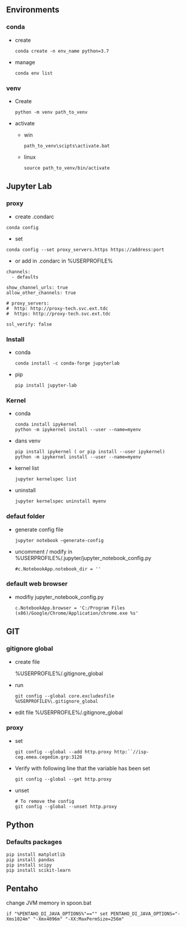 ## Environments

### conda

  - create

    ```
    conda create -n env_name python=3.7
    ```

- manage

  ```
  conda env list
  ```

### venv

- Create

  ```
  python -m venv path_to_venv
  ```

- activate

  - win

    ```
    path_to_venv\scipts\activate.bat
    ```

  - linux

    ```
    source path_to_venv/bin/activate
    ```



## Jupyter Lab

### proxy

- create .condarc

```
conda config
```

- set

```
conda config --set proxy_servers.https https://address:port
```

- or add in .condarc in %USERPROFILE%

```
channels:
  - defaults

show_channel_urls: true
allow_other_channels: true

# proxy_servers:
#  http: http://proxy-tech.svc.ext.tdc
#  https: http://proxy-tech.svc.ext.tdc

ssl_verify: false
```

### Install

- conda

  ```
  conda install -c conda-forge jupyterlab
  ```

- pip

  ```
  pip install jupyter-lab
  ```

### Kernel

- conda

  ```
  conda install ipykernel
  python -m ipykernel install --user --name=myenv
  ```

- dans venv

  ```
  pip install ipykernel ( or pip install --user ipykernel)
  python -m ipykernel install --user --name=myenv
  ```

- kernel list

  ```
  jupyter kernelspec list
  ```

- uninstall

  ```
  jupyter kernelspec uninstall myenv
  ```

### defaut folder

- generate config file

  ```
  jupyter notebook –generate-config
  ```

- uncomment / modify in %USERPROFILE%/.jupyter/jupyter_notebook_config.py

  ```
  #c.NotebookApp.notebook_dir = ''
  ```

### default web browser

- modifiy jupyter_notebook_config.py

  ```
  c.NotebookApp.browser = 'C:/Program Files (x86)/Google/Chrome/Application/chrome.exe %s'
  ```



## GIT

### gitignore global

- create file

  %USERPROFILE%/.gitignore_global
  
- run

  ```
  git config --global core.excludesfile %USERPROFILE%\.gitignore_global
  ```

- edit file %USERPROFILE%/.gitignore_global

### proxy

- set

  ```
  git config --global --add http.proxy http:``//isp-ceg.emea.cegedim.grp:3128
  ```

- Verify with following line that the variable has been set

  ```
  git config --global --get http.proxy
  ```

- unset

  ```
  # To remove the config
  git config --global --unset http.proxy
  ```



## Python

### Defaults packages

```
pip install matplotlib
pip install pandas
pip install scipy
pip install scikit-learn

```

## Pentaho

change JVM memory in spoon.bat

```
if "%PENTAHO_DI_JAVA_OPTIONS%"=="" set PENTAHO_DI_JAVA_OPTIONS="-Xms1024m" "-Xmx4096m" "-XX:MaxPermSize=256m"
```

